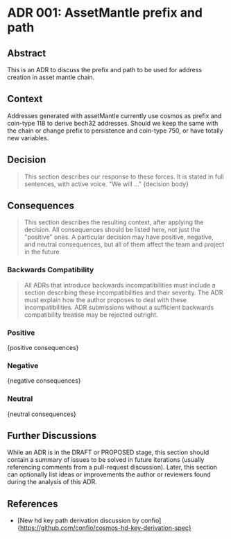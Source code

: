 # ADR 001: AssetMantle prefix and path 

## Abstract
This is an ADR to discuss the prefix and path to be used for address creation in asset mantle chain.
 
## Context
Addresses generated with assetMantle currently use cosmos as prefix and coin-type 118 to derive bech32 addresses. Should we keep the same with the chain or change prefix to persistence and coin-type 750, or have totally new variables.

## Decision

> This section describes our response to these forces. It is stated in full sentences, with active voice. "We will ..."
> {decision body}

## Consequences

> This section describes the resulting context, after applying the decision. All consequences should be listed here, not just the "positive" ones. A particular decision may have positive, negative, and neutral consequences, but all of them affect the team and project in the future.

### Backwards Compatibility

> All ADRs that introduce backwards incompatibilities must include a section describing these incompatibilities and their severity. The ADR must explain how the author proposes to deal with these incompatibilities. ADR submissions without a sufficient backwards compatibility treatise may be rejected outright.

### Positive

{positive consequences}

### Negative

{negative consequences}

### Neutral

{neutral consequences}

## Further Discussions

While an ADR is in the DRAFT or PROPOSED stage, this section should contain a summary of issues to be solved in future iterations (usually referencing comments from a pull-request discussion).
Later, this section can optionally list ideas or improvements the author or reviewers found during the analysis of this ADR.

## References

- [New hd key path derivation discussion by confio]{https://github.com/confio/cosmos-hd-key-derivation-spec}